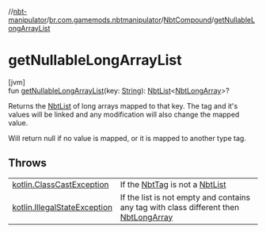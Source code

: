 //[nbt-manipulator](../../../index.md)/[br.com.gamemods.nbtmanipulator](../index.md)/[NbtCompound](index.md)/[getNullableLongArrayList](get-nullable-long-array-list.md)

# getNullableLongArrayList

[jvm]\
fun [getNullableLongArrayList](get-nullable-long-array-list.md)(key: [String](https://kotlinlang.org/api/latest/jvm/stdlib/kotlin/-string/index.html)): [NbtList](../-nbt-list/index.md)&lt;[NbtLongArray](../-nbt-long-array/index.md)&gt;?

Returns the [NbtList](../-nbt-list/index.md) of long arrays mapped to that key. The tag and it's values will be linked and any modification will also change the mapped value.

Will return null if no value is mapped, or it is mapped to another type tag.

## Throws

| | |
|---|---|
| [kotlin.ClassCastException](https://kotlinlang.org/api/latest/jvm/stdlib/kotlin/-class-cast-exception/index.html) | If the [NbtTag](../-nbt-tag/index.md) is not a [NbtList](../-nbt-list/index.md) |
| [kotlin.IllegalStateException](https://kotlinlang.org/api/latest/jvm/stdlib/kotlin/-illegal-state-exception/index.html) | If the list is not empty and contains any tag with class different then [NbtLongArray](../-nbt-long-array/index.md) |
